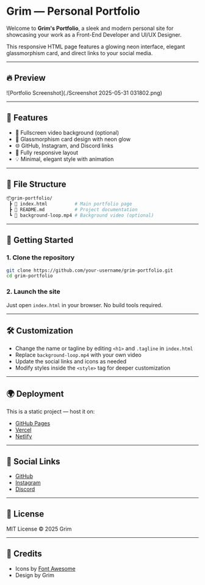 
# Grim — Personal Portfolio

Welcome to **Grim's Portfolio**, a sleek and modern personal site for showcasing your work as a Front-End Developer and UI/UX Designer.

This responsive HTML page features a glowing neon interface, elegant glassmorphism card, and direct links to your social media.

---

## 🔥 Preview

![Portfolio Screenshot](./Screenshot 2025-05-31 031802.png)

---

## 🌟 Features

- 🎥 Fullscreen video background (optional)
- 🧊 Glassmorphism card design with neon glow
- 🌐 GitHub, Instagram, and Discord links
- 📱 Fully responsive layout
- 💡 Minimal, elegant style with animation

---

## 📁 File Structure

```bash
📦grim-portfolio/
 ┣ 📄 index.html          # Main portfolio page
 ┣ 📄 README.md           # Project documentation
 ┗ 📄 background-loop.mp4 # Background video (optional)
```

---

## 🚀 Getting Started

### 1. Clone the repository

```bash
git clone https://github.com/your-username/grim-portfolio.git
cd grim-portfolio
```

### 2. Launch the site

Just open `index.html` in your browser. No build tools required.

---

## 🛠️ Customization

- Change the name or tagline by editing `<h1>` and `.tagline` in `index.html`
- Replace `background-loop.mp4` with your own video
- Update the social links and icons as needed
- Modify styles inside the `<style>` tag for deeper customization

---

## 🌍 Deployment

This is a static project — host it on:

- [GitHub Pages](https://pages.github.com/)
- [Vercel](https://vercel.com/)
- [Netlify](https://www.netlify.com/)

---

## 🔗 Social Links

- [GitHub](https://github.com/slagop-Dev)
- [Instagram](https://instagram.com/itz.ashish0_0)
- [Discord](https://discord.com/users/grim.echo)

---

## 📄 License

MIT License © 2025 Grim

---

## 🙌 Credits

- Icons by [Font Awesome](https://fontawesome.com/)
- Design by Grim
